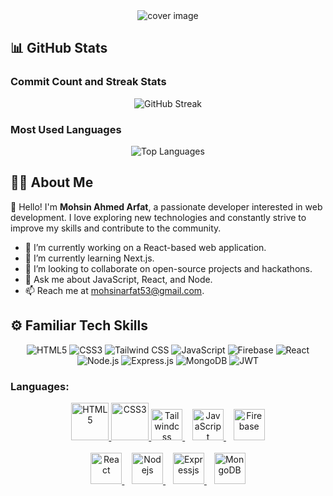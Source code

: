<div align="center">
  <img src="https://i.ibb.co/717jk8x/Mohsin-Ahmed-Arfat-Junior-MERN-Stack-Developer-Linkedin-banner.png" alt="cover image">
</div>

## 📊 GitHub Stats

### Commit Count and Streak Stats

<div align="center">
  <img src="https://github-readme-streak-stats.herokuapp.com/?user=mohsinahmedarfat&theme=dark&hide_border=true" alt="GitHub Streak">
</div>

### Most Used Languages

<div align="center">
  <img src="https://github-readme-stats.vercel.app/api/top-langs/?username=mohsinahmedarfat&layout=compact&theme=dark&hide_border=true" alt="Top Languages">
</div>

## 🤵🏻 About Me

👋 Hello! I'm **Mohsin Ahmed Arfat**, a passionate developer interested in web development. I love exploring new technologies and constantly strive to improve my skills and contribute to the community.

- 🔭 I’m currently working on a React-based web application.
- 🌱 I’m currently learning Next.js.
- 👯 I’m looking to collaborate on open-source projects and hackathons.
- 💬 Ask me about JavaScript, React, and Node.
- 📫 Reach me at [mohsinarfat53@gmail.com](mohsinarfat53@gmail.com).

## ⚙️ Familiar Tech Skills

<p align="center">
  <img src="https://img.shields.io/badge/HTML5-E34F26?style=for-the-badge&logo=html5&logoColor=white" alt="HTML5">
  <img src="https://img.shields.io/badge/CSS3-1572B6?style=for-the-badge&logo=css3&logoColor=white" alt="CSS3">
  <img src="https://img.shields.io/badge/Tailwind_CSS-38B2AC?style=for-the-badge&logo=tailwind-css&logoColor=white" alt="Tailwind CSS">
  <img src="https://img.shields.io/badge/JavaScript-F7DF1E?style=for-the-badge&logo=javascript&logoColor=black" alt="JavaScript">
  <img src="https://img.shields.io/badge/Firebase-FFCA28?style=for-the-badge&logo=firebase&logoColor=black" alt="Firebase">
  <img src="https://img.shields.io/badge/React-61DAFB?style=for-the-badge&logo=react&logoColor=black" alt="React">
  <img src="https://img.shields.io/badge/Node.js-339933?style=for-the-badge&logo=node.js&logoColor=white" alt="Node.js">
  <img src="https://img.shields.io/badge/Express.js-000000?style=for-the-badge&logo=express&logoColor=white" alt="Express.js">
  <img src="https://img.shields.io/badge/MongoDB-47A248?style=for-the-badge&logo=mongodb&logoColor=white" alt="MongoDB">
<img src="https://img.shields.io/badge/JWT-000000?style=for-the-badge&logo=JSON%20web%20tokens&logoColor=white" alt="JWT">
</p>

<h3 align="left">Languages:</h3>
<div align="center">
  
  <div>
    <a href="https://developer.mozilla.org/en-US/docs/Glossary/HTML5" target="_blank" rel="noreferrer"> 
    <img src="https://upload.wikimedia.org/wikipedia/commons/6/61/HTML5_logo_and_wordmark.svg" alt="HTML5" width="60" height="60"/> 
  </a> 
  
  <a href="https://developer.mozilla.org/en-US/docs/Web/CSS" target="_blank" rel="noreferrer"> 
    <img src="https://upload.wikimedia.org/wikipedia/commons/d/d5/CSS3_logo_and_wordmark.svg" alt="CSS3" width="60" height="60"/> 
  </a> 

  <a href="https://tailwindcss.com" target="_blank" rel="noreferrer"> 
    <img src="https://www.vectorlogo.zone/logos/tailwindcss/tailwindcss-icon.svg" alt="Tailwindcss" width="50" height="50"/> 
  </a> &nbsp;&nbsp;

  <a href="https://www.javascript.com" target="_blank" rel="noreferrer"> 
    <img src="https://upload.wikimedia.org/wikipedia/commons/thumb/9/99/Unofficial_JavaScript_logo_2.svg/2048px-Unofficial_JavaScript_logo_2.svg.png" alt="JavaScript" width="50" height="50"/> 
  </a> &nbsp;&nbsp;

  <a href="https://firebase.google.com" target="_blank" rel="noreferrer"> 
    <img src="https://www.vectorlogo.zone/logos/firebase/firebase-icon.svg" alt="Firebase" width="50" height="50"/> 
  </a> 
  </div>

  <br>

  <a href="https://react.dev" target="_blank" rel="noreferrer"> 
    <img src="https://upload.wikimedia.org/wikipedia/commons/thumb/a/a7/React-icon.svg/2300px-React-icon.svg.png" alt="React" width="50" height="50"/> 
  </a> &nbsp;&nbsp;

  <a href="https://nodejs.org/en" target="_blank" rel="noreferrer"> 
    <img src="https://seeklogo.com/images/N/nodejs-logo-FBE122E377-seeklogo.com.png" alt="Nodejs" width="50" height="50"/> 
  </a> &nbsp;&nbsp;

  <a href="https://expressjs.com/" target="_blank" rel="noreferrer"> 
    <img src="https://wsofter.ru/wp-content/uploads/2017/12/node-express.png" alt="Expressjs" width="50" height="50"/> 
  </a> &nbsp;&nbsp;

  <a href="https://www.mongodb.com/" target="_blank" rel="noreferrer"> 
    <img src="https://www.tutorialsteacher.com/Content/images/home/mongodb.svg" alt="MongoDB" width="50" height="50"/> 
  </a>
</div>
